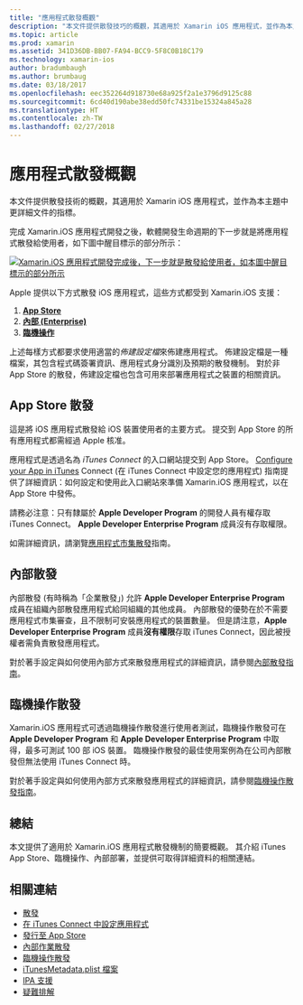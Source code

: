 ```yaml
---
title: "應用程式散發概觀"
description: "本文件提供散發技巧的概觀，其適用於 Xamarin iOS 應用程式，並作為本主題中更詳細文件的指標。"
ms.topic: article
ms.prod: xamarin
ms.assetid: 341D36DB-BB07-FA94-BCC9-5F8C0B18C179
ms.technology: xamarin-ios
author: bradumbaugh
ms.author: brumbaug
ms.date: 03/18/2017
ms.openlocfilehash: eec352264d918730e68a925f2a1e3796d9125c88
ms.sourcegitcommit: 6cd40d190abe38edd50fc74331be15324a845a28
ms.translationtype: HT
ms.contentlocale: zh-TW
ms.lasthandoff: 02/27/2018
---
```

# <a name="app-distribution-overview"></a>應用程式散發概觀

本文件提供散發技術的概觀，其適用於 Xamarin iOS 應用程式，並作為本主題中更詳細文件的指標。

完成 Xamarin.iOS 應用程式開發之後，軟體開發生命週期的下一步就是將應用程式散發給使用者，如下圖中醒目標示的部分所示：


[![](images/publishingdiagram.png "Xamarin.iOS 應用程式開發完成後，下一步就是散發給使用者，如本圖中醒目標示的部分所示")](images/publishingdiagram.png)


Apple 提供以下方式散發 iOS 應用程式，這些方式都受到 Xamarin.iOS 支援：

1. [**App Store**](#App_Store_Distribution)
2. [**內部 (Enterprise)**](#In-House_Distribution)
2. [**臨機操作**](#Ad_Hoc_Distribution)

上述每樣方式都要求使用適當的*佈建設定檔*來佈建應用程式。 佈建設定檔是一種檔案，其包含程式碼簽署資訊、應用程式身分識別及預期的散發機制。 對於非 App Store 的散發，佈建設定檔也包含可用來部署應用程式之裝置的相關資訊。

## <a name="app-store-distribution"></a>App Store 散發

這是將 iOS 應用程式散發給 iOS 裝置使用者的主要方式。 提交到 App Store 的所有應用程式都需經過 Apple 核准。

應用程式是透過名為 *iTunes Connect* 的入口網站提交到 App Store。 [Configure your App in iTunes](~/ios/deploy-test/app-distribution/app-store-distribution/itunesconnect.md) Connect (在 iTunes Connect 中設定您的應用程式) 指南提供了詳細資訊：如何設定和使用此入口網站來準備 Xamarin.iOS 應用程式，以在 App Store 中發佈。

請務必注意：只有隸屬於 **Apple Developer Program** 的開發人員有權存取 iTunes Connect。 **Apple Developer Enterprise Program** 成員沒有存取權限。

如需詳細資訊，請瀏覽[應用程式市集散發](~/ios/deploy-test/app-distribution/app-store-distribution/index.md)指南。

## <a name="in-house-distribution"></a>內部散發

內部散發 (有時稱為「企業散發」) 允許 **Apple Developer Enterprise Program** 成員在組織內部散發應用程式給同組織的其他成員。 內部散發的優勢在於不需要應用程式市集審查，且不限制可安裝應用程式的裝置數量。 但是請注意，**Apple Developer Enterprise Program** 成員**沒有權限**存取 iTunes Connect，因此被授權者需負責散發應用程式。

對於著手設定與如何使用內部方式來散發應用程式的詳細資訊，請參閱[內部散發指南](~/ios/deploy-test/app-distribution/in-house-distribution.md)。


## <a name="ad-hoc-distribution"></a>臨機操作散發

Xamarin.iOS 應用程式可透過臨機操作散發進行使用者測試，臨機操作散發可在 **Apple Developer Program** 和 **Apple Developer Enterprise Program** 中取得，最多可測試 100 部 iOS 裝置。 臨機操作散發的最佳使用案例為在公司內部散發但無法使用 iTunes Connect 時。

對於著手設定與如何使用內部方式來散發應用程式的詳細資訊，請參閱[臨機操作散發指南](~/ios/deploy-test/app-distribution/ad-hoc-distribution.md)。

## <a name="summary"></a>總結

本文提供了適用於 Xamarin.iOS 應用程式散發機制的簡要概觀。 其介紹 iTunes App Store、臨機操作、內部部署，並提供可取得詳細資料的相關連結。

## <a name="related-links"></a>相關連結

- [散發](~/ios/deploy-test/app-distribution/app-store-distribution/index.md)
- [在 iTunes Connect 中設定應用程式](~/ios/deploy-test/app-distribution/app-store-distribution/itunesconnect.md)
- [發行至 App Store](~/ios/deploy-test/app-distribution/app-store-distribution/publishing-to-the-app-store.md)
- [內部作業散發](~/ios/deploy-test/app-distribution/in-house-distribution.md)
- [臨機操作散發](~/ios/deploy-test/app-distribution/ad-hoc-distribution.md)
- [iTunesMetadata.plist 檔案](~/ios/deploy-test/app-distribution/itunesmetadata.md)
- [IPA 支援](~/ios/deploy-test/app-distribution/ipa-support.md)
- [疑難排解](~/ios/deploy-test/troubleshooting.md)
